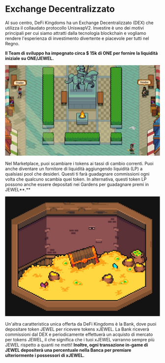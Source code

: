 # Exchange Decentralizzato

Al suo centro, DeFi Kingdoms ha un Exchange Decentralizzato (DEX) che utilizza il collaudato protocollo UniswapV2. Investire è uno dei motivi principali per cui siamo attratti dalla tecnologia blockchain e vogliamo rendere l'esperienza di investimento divertente e piacevole per tutti nel Regno.

**Il Team di sviluppo ha impegnato circa $ 15k di ONE per fornire la liquidità iniziale su ONE/JEWEL.**

![](../.gitbook/assets/Marketplace.jpg)

Nel Marketplace, puoi scambiare i tokens ai tassi di cambio correnti. Puoi anche diventare un fornitore di liquidità aggiungendo liquidità (LP) a qualsiasi pool che desideri. Questi ti farà guadagnare commissioni ogni volta che qualcuno scambia quei token. In alternativa, questi token LP possono anche essere depositati nei Gardens per guadagnare premi in JEWEL\*\*.\*\*

![What treasures await in the vault?](../.gitbook/assets/Vault.jpg)

Un'altra caratteristica unica offerta da DeFi Kingdoms è la Bank, dove puoi depositare token JEWEL per ricevere tokens xJEWEL. La Bank riceverà commissioni dal DEX e periodicamente effettuerà un acquisto di mercato per tokens JEWEL, il che significa che i tuoi xJEWEL varranno sempre più JEWEL rispetto a quanti ne metti! **Inoltre, ogni transazione in-game di JEWEL depositerà una percentuale nella Banca per premiare ulteriormente i possessori di xJEWEL.**

